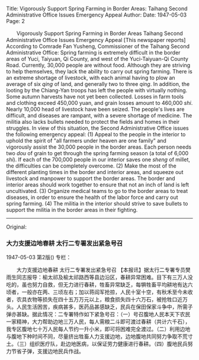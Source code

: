 Title: Vigorously Support Spring Farming in Border Areas: Taihang Second Administrative Office Issues Emergency Appeal
Author: 
Date: 1947-05-03
Page: 2

　　Vigorously Support Spring Farming in Border Areas
    Taihang Second Administrative Office Issues Emergency Appeal
    [This newspaper reports] According to Comrade Fan Yusheng, Commissioner of the Taihang Second Administrative Office: Spring farming is extremely difficult in the border areas of Yuci, Taiyuan, Qi County, and west of the Yuci-Taiyuan-Qi County Road. Currently, 30,000 people are without food. Although they are striving to help themselves, they lack the ability to carry out spring farming. There is an extreme shortage of livestock, with each animal having to plow an average of six *qing* of land, and generally two to three *qing*. In addition, the looting by the Chiang-Yan troops has left the people with virtually nothing. Some autumn harvests have not yet been collected. Losses in farm tools and clothing exceed 450,000 yuan, and grain losses amount to 460,000 *shi*. Nearly 10,000 head of livestock have been seized. The people's lives are difficult, and diseases are rampant, with a severe shortage of medicine. The militia also lacks bullets needed to protect the fields and homes in their struggles. In view of this situation, the Second Administrative Office issues the following emergency appeal: (1) Appeal to the people in the interior to uphold the spirit of "all farmers under heaven are one family" and vigorously assist the 30,000 people in the border areas. Each person needs two *dou* of grain to get through the spring farming season (a total of 6,000 *shi*). If each of the 700,000 people in our interior saves one *sheng* of millet, the difficulties can be completely overcome. (2) Make the most of the different planting times in the border and interior areas, and squeeze out livestock and manpower to support the border areas. The border and interior areas should work together to ensure that not an inch of land is left uncultivated. (3) Organize medical teams to go to the border areas to treat diseases, in order to ensure the health of the labor force and carry out spring farming. (4) The militia in the interior should strive to save bullets to support the militia in the border areas in their fighting.



<hr /> 

Original: 


### 大力支援边地春耕  太行二专署发出紧急号召

1947-05-03
第2版()
专栏：

　　大力支援边地春耕
    太行二专署发出紧急号召
    【本报讯】据太行二专署专员樊雨生同志报导：榆太祁及榆太祁路西等县边沿区，春耕异常困难。目下有三万人没吃的，虽也努力自救，但无力进行春耕，牲畜异常缺乏，每犋牲畜平均耕地有达六顷者，一般亦在两、三顷左右；加以蒋阎军抢掠，人民十室十空，有秋禾至今未收者，农具衣物等损失在四十五万万元以上，粮食损失四十六万石，被抢牲口近万头。人民生活困苦，疾病甚多，医药品甚感缺乏，民兵在保田保家斗争中，所需子弹亦甚缺。据此情况：二专署特作如下紧急号召：（一）号召腹地人民本天下农民一家精神，大力帮助边地三万人民，每人需粮二斗即可渡过春耕（共计六千石），我专区腹地七十万人民每人节约一升小米，即可将困难完全渡过。（二）利用边地与腹地下种时间不同，尽量挤出牲畜人力支援边地，边地腹地共同努力争取不荒寸土。（三）组织医疗队，赴边地医病，以保证劳力健康进行春耕。（四）腹地民兵努力节省子弹，支援边地民兵作战。
